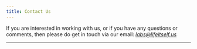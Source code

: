 ```yaml
---
title: Contact Us
---
```


If you are interested in working with us, or if you have any questions or comments, then please do get in touch via our email:
_[labs@lifeitself.us](mailto:labs@lifeitself.us)_

***

<ContactForm />
